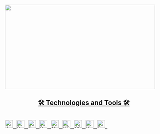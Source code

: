 <img src="https://giphy.com/embed/RMwgs5kZqkRyhF24KK" width="480" height="270" frameBorder="0" class="giphy-embed" allowFullScreen></iframe><p><a href="https://giphy.com/gifs/SeekingBlueRecords-lofi-hiyo-seekingblue-RMwgs5kZqkRyhF24KK"/>
<h2 align="center">🛠 Technologies and Tools 🛠</h2>
<br>
<!-- https://simpleicons.org/ -->
<span><img src="https://img.shields.io/badge/JavaScript-282C34?logo=javascript&logoColor=F7DF1E" alt="JavaScript logo" title="JavaScript" height="25" /></span>
&nbsp;
<span><img src="https://img.shields.io/badge/ReactNative-282C34?logo=react&logoColor=61DAFB" alt="ReactNative logo" title="ReactJS" height="25" /></span>
&nbsp;
<span><img src="https://img.shields.io/badge/Ruby-282C34?logo=ruby&logoColor=E34F26" alt="Ruby logo" title="MongoDB" height="25" /></span>
&nbsp;
<span><img src="https://img.shields.io/badge/RubyOnRails-282C34?logo=ruby&logoColor=E34F26" alt="RubyOnRails logo" title="MongoDB" height="25" /></span>
&nbsp;
<span><img src="https://img.shields.io/badge/MongoDB-282C34?logo=mongodb&logoColor=47A248" alt="MongoDB logo" title="MongoDB" height="25" /></span>
&nbsp;
<span><img src="https://img.shields.io/badge/HTML5-282C34?logo=html5&logoColor=E34F26" alt="HTML5 logo" title="HTML5" height="25" /></span>
&nbsp;
<span><img src="https://img.shields.io/badge/CSS3-282C34?logo=css3&logoColor=1572B6" alt="CSS3 logo" title="CSS3" height="25" /></span>
&nbsp;
<span><img src="https://img.shields.io/badge/VS%20Code-282C34?logo=visual-studio-code&logoColor=007ACC" alt="Visual Studio Code logo" title="Visual Studio Code" height="25" /></span>
&nbsp;
<span><img src="https://img.shields.io/badge/Firebase-282C34?logo=firebase&logoColor=FFCA28" alt="Firebase logo" title="Firebase" height="25" /></span>
&nbsp;



